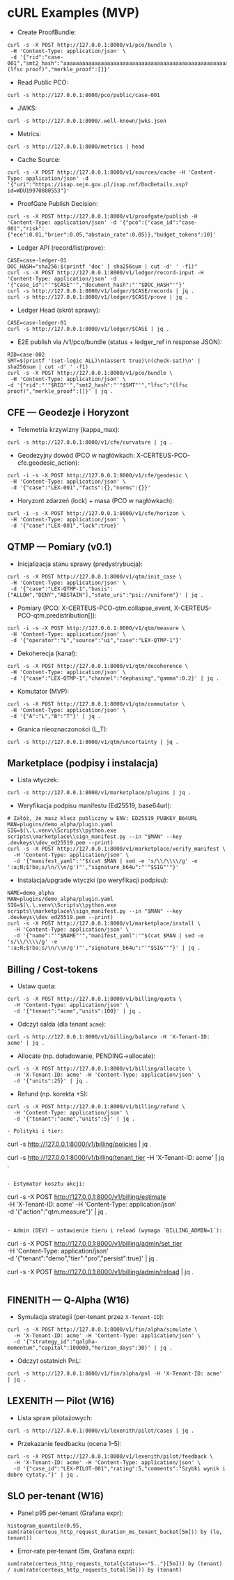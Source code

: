 # cURL Examples (MVP)

- Create ProofBundle:

```
curl -s -X POST http://127.0.0.1:8000/v1/pco/bundle \
 -H 'Content-Type: application/json' \
 -d '{"rid":"case-001","smt2_hash":"aaaaaaaaaaaaaaaaaaaaaaaaaaaaaaaaaaaaaaaaaaaaaaaaaaaaaaaaaaaaaaaa","lfsc":"(lfsc proof)","merkle_proof":[]}'
```

- Read Public PCO:

```
curl -s http://127.0.0.1:8000/pco/public/case-001
```

- JWKS:

```
curl -s http://127.0.0.1:8000/.well-known/jwks.json
```

- Metrics:

```
curl -s http://127.0.0.1:8000/metrics | head
```

- Cache Source:

```
curl -s -X POST http://127.0.0.1:8000/v1/sources/cache -H 'Content-Type: application/json' -d '{"uri":"https://isap.sejm.gov.pl/isap.nsf/DocDetails.xsp?id=WDU19970880553"}'
```

- ProofGate Publish Decision:

```
curl -s -X POST http://127.0.0.1:8000/v1/proofgate/publish -H 'Content-Type: application/json' -d '{"pco":{"case_id":"case-001","risk":{"ece":0.01,"brier":0.05,"abstain_rate":0.05}},"budget_tokens":10}'
```

- Ledger API (record/list/prove):

```
CASE=case-ledger-01
DOC_HASH="sha256:$(printf 'doc' | sha256sum | cut -d' ' -f1)"
curl -s -X POST http://127.0.0.1:8000/v1/ledger/record-input -H 'Content-Type: application/json' -d '{"case_id":"'"$CASE"'","document_hash":"'"$DOC_HASH"'"}'
curl -s http://127.0.0.1:8000/v1/ledger/$CASE/records | jq .
curl -s http://127.0.0.1:8000/v1/ledger/$CASE/prove | jq .
```

- Ledger Head (skrót sprawy):

```
CASE=case-ledger-01
curl -s http://127.0.0.1:8000/v1/ledger/$CASE | jq .
```

- E2E publish via /v1/pco/bundle (status + ledger_ref in response JSON):

```
RID=case-002
SMT=$(printf '(set-logic ALL)\n(assert true)\n(check-sat)\n' | sha256sum | cut -d' ' -f1)
curl -s -X POST http://127.0.0.1:8000/v1/pco/bundle \
 -H 'Content-Type: application/json' \
-d '{"rid":"'"$RID"'","smt2_hash":"'"$SMT"'","lfsc":"(lfsc proof)","merkle_proof":[]}' | jq .
```

## CFE — Geodezje i Horyzont

- Telemetria krzywizny (kappa_max):

```
curl -s http://127.0.0.1:8000/v1/cfe/curvature | jq .
```

- Geodezyjny dowód (PCO w nagłówkach: X-CERTEUS-PCO-cfe.geodesic_action):

```
curl -i -s -X POST http://127.0.0.1:8000/v1/cfe/geodesic \
 -H 'Content-Type: application/json' \
 -d '{"case":"LEX-001","facts":{},"norms":{}}'
```

- Horyzont zdarzeń (lock) + masa (PCO w nagłówkach):

```
curl -i -s -X POST http://127.0.0.1:8000/v1/cfe/horizon \
 -H 'Content-Type: application/json' \
 -d '{"case":"LEX-001","lock":true}'
```

## QTMP — Pomiary (v0.1)

- Inicjalizacja stanu sprawy (predystrybucja):

```
curl -s -X POST http://127.0.0.1:8000/v1/qtm/init_case \
 -H 'Content-Type: application/json' \
 -d '{"case":"LEX-QTMP-1","basis":["ALLOW","DENY","ABSTAIN"],"state_uri":"psi://uniform"}' | jq .
```

- Pomiary (PCO: X-CERTEUS-PCO-qtm.collapse_event, X-CERTEUS-PCO-qtm.predistribution[]):

```
curl -i -s -X POST http://127.0.0.1:8000/v1/qtm/measure \
 -H 'Content-Type: application/json' \
 -d '{"operator":"L","source":"ui","case":"LEX-QTMP-1"}'
```

- Dekoherecja (kanał):

```
curl -s -X POST http://127.0.0.1:8000/v1/qtm/decoherence \
 -H 'Content-Type: application/json' \
 -d '{"case":"LEX-QTMP-1","channel":"dephasing","gamma":0.2}' | jq .
```

- Komutator (MVP):

```
curl -s -X POST http://127.0.0.1:8000/v1/qtm/commutator \
 -H 'Content-Type: application/json' \
 -d '{"A":"L","B":"T"}' | jq .
```

- Granica nieoznaczoności (L_T):

```
curl -s http://127.0.0.1:8000/v1/qtm/uncertainty | jq .
```

## Marketplace (podpisy i instalacja)

- Lista wtyczek:

```
curl -s http://127.0.0.1:8000/v1/marketplace/plugins | jq .
```

- Weryfikacja podpisu manifestu (Ed25519, base64url):

```
# Załóż, że masz klucz publiczny w ENV: ED25519_PUBKEY_B64URL
MAN=plugins/demo_alpha/plugin.yaml
SIG=$(\.\.venv\\Scripts\\python.exe scripts\\marketplace\\sign_manifest.py --in "$MAN" --key .devkeys\\dev_ed25519.pem --print)
curl -s -X POST http://127.0.0.1:8000/v1/marketplace/verify_manifest \
  -H 'Content-Type: application/json' \
  -d '{"manifest_yaml":'"$(cat $MAN | sed -e 's/\\/\\\\/g' -e ':a;N;$!ba;s/\n/\\n/g')"',"signature_b64u":"'"$SIG"'"}'
```

- Instalacja/upgrade wtyczki (po weryfikacji podpisu):

```
NAME=demo_alpha
MAN=plugins/demo_alpha/plugin.yaml
SIG=$(\.\.venv\\Scripts\\python.exe scripts\\marketplace\\sign_manifest.py --in "$MAN" --key .devkeys\\dev_ed25519.pem --print)
curl -s -X POST http://127.0.0.1:8000/v1/marketplace/install \
  -H 'Content-Type: application/json' \
  -d '{"name":"'"$NAME"'","manifest_yaml":'"$(cat $MAN | sed -e 's/\\/\\\\/g' -e ':a;N;$!ba;s/\n/\\n/g')"',"signature_b64u":"'"$SIG"'"}' | jq .
```

## Billing / Cost‑tokens

- Ustaw quota:

```
curl -s -X POST http://127.0.0.1:8000/v1/billing/quota \
  -H 'Content-Type: application/json' \
  -d '{"tenant":"acme","units":100}' | jq .
```

- Odczyt salda (dla tenant `acme`):

```
curl -s http://127.0.0.1:8000/v1/billing/balance -H 'X-Tenant-ID: acme' | jq .
```

- Allocate (np. doładowanie, PENDING→allocate):

```
curl -s -X POST http://127.0.0.1:8000/v1/billing/allocate \
  -H 'X-Tenant-ID: acme' -H 'Content-Type: application/json' \
  -d '{"units":25}' | jq .
```

- Refund (np. korekta +5):

```
curl -s -X POST http://127.0.0.1:8000/v1/billing/refund \
  -H 'Content-Type: application/json' \
  -d '{"tenant":"acme","units":5}' | jq .

- Polityki i tier:

```
curl -s http://127.0.0.1:8000/v1/billing/policies | jq .

curl -s http://127.0.0.1:8000/v1/billing/tenant_tier -H 'X-Tenant-ID: acme' | jq .
```

- Estymator kosztu akcji:

```
curl -s -X POST http://127.0.0.1:8000/v1/billing/estimate \
  -H 'X-Tenant-ID: acme' -H 'Content-Type: application/json' \
  -d '{"action":"qtm.measure"}' | jq .
```

- Admin (DEV) — ustawienie tieru i reload (wymaga `BILLING_ADMIN=1`):

```
curl -s -X POST http://127.0.0.1:8000/v1/billing/admin/set_tier \
  -H 'Content-Type: application/json' \
  -d '{"tenant":"demo","tier":"pro","persist":true}' | jq .

curl -s -X POST http://127.0.0.1:8000/v1/billing/admin/reload | jq .
```
```

## FINENITH — Q‑Alpha (W16)

- Symulacja strategii (per‑tenant przez `X-Tenant-ID`):

```
curl -s -X POST http://127.0.0.1:8000/v1/fin/alpha/simulate \
  -H 'X-Tenant-ID: acme' -H 'Content-Type: application/json' \
  -d '{"strategy_id":"qalpha-momentum","capital":100000,"horizon_days":30}' | jq .
```

- Odczyt ostatnich PnL:

```
curl -s http://127.0.0.1:8000/v1/fin/alpha/pnl -H 'X-Tenant-ID: acme' | jq .
```

## LEXENITH — Pilot (W16)

- Lista spraw pilotażowych:

```
curl -s http://127.0.0.1:8000/v1/lexenith/pilot/cases | jq .
```

- Przekazanie feedbacku (ocena 1–5):

```
curl -s -X POST http://127.0.0.1:8000/v1/lexenith/pilot/feedback \
  -H 'X-Tenant-ID: acme' -H 'Content-Type: application/json' \
  -d '{"case_id":"LEX-PILOT-001","rating":5,"comments":"Szybki wynik i dobre cytaty."}' | jq .
```

## SLO per‑tenant (W16)

- Panel p95 per‑tenant (Grafana expr):

```
histogram_quantile(0.95, sum(rate(certeus_http_request_duration_ms_tenant_bucket[5m])) by (le, tenant))
```

- Error‑rate per‑tenant (5m, Grafana expr):

```
sum(rate(certeus_http_requests_total{status=~"5.."}[5m])) by (tenant)
/ sum(rate(certeus_http_requests_total[5m])) by (tenant)
```
